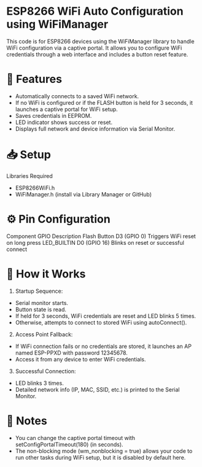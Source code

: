 # ESP8266 WiFi Auto Configuration using WiFiManager
This code is for ESP8266 devices using the WiFiManager library to handle WiFi configuration via a captive portal. It allows you to configure WiFi credentials through a web interface and includes a button reset feature.
# 🔧 Features
- Automatically connects to a saved WiFi network.
- If no WiFi is configured or if the FLASH button is held for 3 seconds, it launches a captive portal for WiFi setup.
- Saves credentials in EEPROM.
- LED indicator shows success or reset.
- Displays full network and device information via Serial Monitor.
# 📥 Setup
Libraries Required
- ESP8266WiFi.h
- WiFiManager.h (install via Library Manager or GitHub)
# ⚙️ Pin Configuration
Component	    GPIO	        Description
Flash Button	D3 (GPIO 0)	    Triggers WiFi reset on long press
LED_BUILTIN	    D0 (GPIO 16)	Blinks on reset or successful connect
# 📘 How it Works
1. Startup Sequence:
- Serial monitor starts.
- Button state is read.
- If held for 3 seconds, WiFi credentials are reset and LED blinks 5 times.
- Otherwise, attempts to connect to stored WiFi using autoConnect().
2. Access Point Fallback:
- If WiFi connection fails or no credentials are stored, it launches an AP named ESP-PPXD with password 12345678.
- Access it from any device to enter WiFi credentials.
3. Successful Connection:
- LED blinks 3 times.
- Detailed network info (IP, MAC, SSID, etc.) is printed to the Serial Monitor.
# 🔁 Notes
- You can change the captive portal timeout with setConfigPortalTimeout(180) (in seconds).
- The non-blocking mode (wm_nonblocking = true) allows your code to run other tasks during WiFi setup, but it is disabled by default here.


